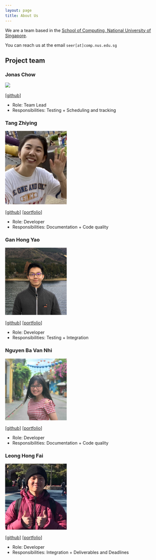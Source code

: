 ```yaml
---
layout: page
title: About Us
---
```


We are a team based in the [School of Computing, National University of Singapore](http://www.comp.nus.edu.sg).

You can reach us at the email `seer[at]comp.nus.edu.sg`

## Project team

### Jonas Chow

<img src="images/jonas-chow.png" width="200px">

[[github](https://github.com/jonas-chow)]

* Role: Team Lead
* Responsibilities: Testing + Scheduling and tracking

### Tang Zhiying

<img src="images/zhing22.png" width="200px">

[[github](https://github.com/zhing22)]
[[portfolio](team/zhing22.md)]

* Role: Developer
* Responsibilities: Documentation + Code quality

### Gan Hong Yao

<img src="images/ganhongyao.png" width="200px">

[[github](https://github.com/ganhongyao)] [[portfolio](team/ganhongyao.md)]

* Role: Developer
* Responsibilities: Testing + Integration

### Nguyen Ba Van Nhi

<img src="images/nbvannhi.png" width="200px">

[[github](http://github.com/nbvannhi)] [[portfolio](team/nbvannhi.md)]

* Role: Developer
* Responsibilities: Documentation + Code quality

### Leong Hong Fai

<img src="images/leonghongfai.png" width="200px">

[[github](http://github.com/leonghongfai)]
[[portfolio](team/leonghongfai.md)]

* Role: Developer
* Responsibilities: Integration + Deliverables and Deadlines

